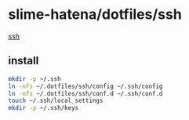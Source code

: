# slime-hatena/dotfiles/ssh

[ssh](https://www.openssh.com/)

## install

```sh { name=ssh-install }
mkdir -p ~/.ssh
ln -nfs ~/.dotfiles/ssh/config ~/.ssh/config
ln -nfs ~/.dotfiles/ssh/conf.d ~/.ssh/conf.d
touch ~/.ssh/local_settings
mkdir -p ~/.ssh/keys
```
